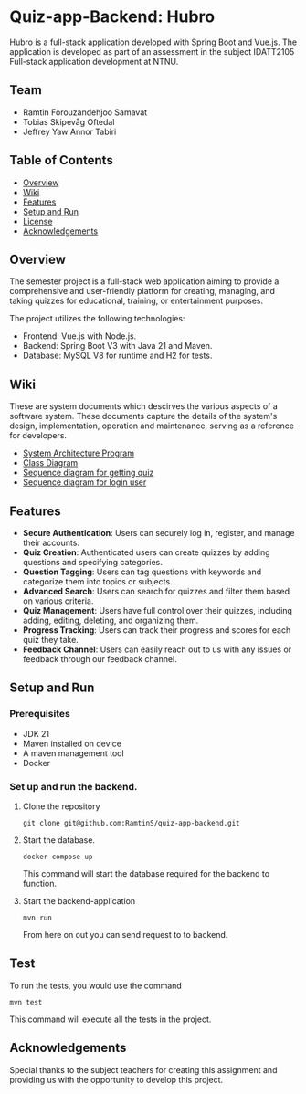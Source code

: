 # Quiz-app-Backend: Hubro

Hubro is a full-stack application developed with Spring Boot and Vue.js.
The application is developed as part of an assessment in the subject 
IDATT2105 Full-stack application development at NTNU.

## Team
- Ramtin Forouzandehjoo Samavat
- Tobias Skipevåg Oftedal
- Jeffrey Yaw Annor Tabiri

## Table of Contents 
- [Overview](#overview)
- [Wiki](#wiki)
- [Features](#features)
- [Setup and Run](#setup-and-run)
- [License](#license)
- [Acknowledgements](#acknowledgements)

## Overview
The semester project is a full-stack web application aiming to provide a comprehensive and user-friendly platform for creating, managing, and taking quizzes for educational, training, or entertainment purposes. 

The project utilizes the following technologies:
- Frontend: Vue.js with Node.js.
- Backend: Spring Boot V3 with Java 21 and Maven.
- Database: MySQL V8 for runtime and H2 for tests.

## Wiki
These are system documents which descirves the various aspects of a software system. These documents capture the details of the system's design, implementation, operation and maintenance, serving as a reference for developers.
- [System Architecture Program](docs/system-architect-diagram.png)
- [Class Diagram](docs/Class-Diagram.png)
- [Sequence diagram for getting quiz](docs/getQuizDiagram.png)
- [Sequence diagram for login user](docs/loginDiagram.png)

## Features
- **Secure Authentication**: Users can securely log in, register, and manage their accounts.
- **Quiz Creation**: Authenticated users can create quizzes by adding questions and specifying categories.
- **Question Tagging**: Users can tag questions with keywords and categorize them into topics or subjects.
- **Advanced Search**: Users can search for quizzes and filter them based on various criteria.
- **Quiz Management**: Users have full control over their quizzes, including adding, editing, deleting, and organizing them.
- **Progress Tracking**: Users can track their progress and scores for each quiz they take.
- **Feedback Channel**: Users can easily reach out to us with any issues or feedback through our feedback channel.

## Setup and Run

### Prerequisites
 - JDK 21
 - Maven installed on device
 - A maven management tool
 - Docker

### Set up and run the backend.

1. Clone the repository
   ```
   git clone git@github.com:RamtinS/quiz-app-backend.git
   ```

2. Start the database.
   ```
   docker compose up
   ```
   This command will start the database required for the backend to function.

3. Start the backend-application
   ```
   mvn run
   ```
   From here on out you can send request to to backend.

## Test
To run the tests, you would use the command
   ```
   mvn test
   ```
This command will execute all the tests in the project.

## Acknowledgements
Special thanks to the subject teachers for creating this assignment and providing us with the opportunity to develop this project.
